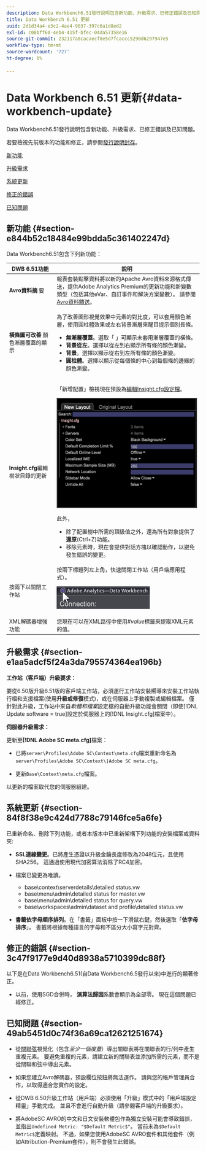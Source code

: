 ```yaml
---
description: Data Workbench6.51發行說明包含新功能、升級需求、已修正錯誤及已知問題。
title: Data Workbench 6.51 更新
uuid: 2d1d34a4-e3c2-4ae4-9037-397c6a1d8ed2
exl-id: c08bff60-4eb4-415f-bfec-04da57358e16
source-git-commit: 232117a8cacaecf8e5d7fcaccc5290d6297947e5
workflow-type: tm+mt
source-wordcount: '727'
ht-degree: 6%

---
```


# Data Workbench 6.51 更新{#data-workbench-update}

Data Workbench6.51發行說明包含新功能、升級需求、已修正錯誤及已知問題。

若要檢視先前版本的功能和修正，請參閱[發行說明封存](https://experienceleague.adobe.com/docs/data-workbench/using/release-notes/release-notes.html)。

[新功能](../../home/c-release-notes-insight/c-6-51.md#section-e844b52c18484e99bdda5c361402247d)

[升級需求](../../home/c-release-notes-insight/c-6-51.md#section-e1aa5adcf5f24a3da795574364ea196b)

[系統更新](../../home/c-release-notes-insight/c-6-51.md#section-84f8f38e9c424d7788c79146fce5a6fe)

[修正的錯誤](../../home/c-release-notes-insight/c-6-51.md#section-3c47f9177e9d40d8938a5710399dc88f)

[已知問題](../../home/c-release-notes-insight/c-6-51.md#section-49ab5451d0c74f36a69ca12621251674)

## 新功能 {#section-e844b52c18484e99bdda5c361402247d}

Data Workbench6.51包含下列新功能：

<table id="table_9305F30AEF5D49B2B052D1E7C9570D2C"> 
 <thead> 
  <tr> 
   <th colname="col1" class="entry"><b>DWB 6.51功能  </b> </th> 
   <th colname="col2" class="entry"> 說明 </th> 
  </tr>
 </thead>
 <tbody> 
  <tr> 
   <td colname="col1"><b>Avro資料摘</b> 要 </td> 
   <td colname="col2">報表套裝點擊資料將以新的Apache Avro資料來源格式傳送，提供Adobe Analytics Premium的更新功能和新變數類型（包括其他eVar、自訂事件和解決方案變數）。 請參閱<a href="https://experienceleague.adobe.com/docs/data-workbench/using/dataset/log-proc-config-file/c-log-sources.html#section-9a824b4c3d5549e7952a7111232035b2" format="https" scope="external"> Avro資料饋送</a>。 </td> 
  </tr> 
  <tr> 
   <td colname="col1"><b>橫條圖可改善</b> 顏色漸層覆蓋的顯示 </td> 
   <td colname="col2"> <p>為了改善圖形視覺效果中元素的對比度，可以套用顏色漸層，使用圓柱體效果或左右背景漸層來醒目提示個別長條。 </p> 
    <ul id="ul_04C17524FE904F1CA6AE9B18F50551A9"> 
     <li id="li_D5F3B808F6BD4413A985EAC72EB89D5D"><b>無漸層覆蓋</b>。選取「 」可顯示未套用漸層覆蓋的橫條。 </li> 
     <li id="li_EF26B82D206643419948BD83ACF8A115"><b>背景從左</b>。選擇以從左到右顯示所有條的顏色漸變。 </li> 
     <li id="li_3D5BE49CEC1748F68944AD2ABEFD7B23"><b>背景</b>。選擇以顯示從右到左所有條的顏色漸變。 </li> 
     <li id="li_2CA78F34D2F44A29BE8FD53334E0DB24"><b>圓柱體</b>。選擇以顯示從每個條的中心到每個條的邊緣的顏色漸變。 </li> 
    </ul> </td> 
  </tr> 
  <tr> 
   <td colname="col1"><b>Insight.cfg</b>編輯樹狀目錄的更新 </td> 
   <td colname="col2"> <p>「新增配置」檢視現在預設為<a href="https://experienceleague.adobe.com/docs/data-workbench/using/client/c-insght-config-param.html" format="https" scope="external">編輯Insight.cfg設定檔</a>。 </p><img placement="break" id="image_898F9FC38F404DE19076CAA48AFBE673" src="assets/config_tree_new_layout.png" /> <p>此外， 
     <ul id="ul_9484D81C1F5A48CCBFC77204B60E3650"> 
      <li id="li_574CA325411C4482B759E60F453C15BC">除了配置樹中所需的頂級值之外，還為所有對象提供了<b>還原</b>(Ctrl+Z)功能。 </li> 
      <li id="li_91B8F8F12FA847FDACBB9690B9F97793">移除元素時，現在會提供對話方塊以確認動作，以避免發生錯誤的變更。 </li> 
     </ul> </p> </td> 
  </tr> 
  <tr> 
   <td colname="col1"> 按兩下以關閉工作站 </td> 
   <td colname="col2">按兩下標題列左上角，快速關閉工作站（用戶端應用程式）。 <p><img placement="break" id="image_DA1E5A6C7C404F0F9140077076D99224" src="assets/6_51_app_close.png" /> </p> </td> 
  </tr> 
  <tr> 
   <td colname="col1"> XML解碼器增強功能 </td> 
   <td colname="col2">您現在可以在XML路徑中使用<i>#value</i>標籤來提取XML元素的值。 </td> 
  </tr> 
 </tbody> 
</table>

## 升級需求 {#section-e1aa5adcf5f24a3da795574364ea196b}

**工作站（客戶端）升級要求：**

要從6.50版升級6.51版的客戶端工作站，必須運行工作站安裝嚮導來安裝工作站執行檔和支援檔案(使用**升級或修復**模式)，或在伺服器上手動複製或編輯檔案。 僅針對此升級，工作站中來自&#x200B;*軟體和檔案*&#x200B;設定檔的自動升級功能會關閉（即使[!DNL Update software = true]設定於伺服器上的[!DNL Insight.cfg]檔案中）。

**伺服器升級需求：**

更新至&#x200B;**[!DNL Adobe SC meta.cfg]**&#x200B;檔案：

* 已將`server\Profiles\Adobe SC\Context\meta.cfg`檔案重新命名為`server\Profiles\Adobe SC\Context\]Adobe SC meta.cfg`。

* 更新`Base\Context\meta.cfg`檔案。

以更新的檔案取代您的伺服器組建。

## 系統更新 {#section-84f8f38e9c424d7788c79146fce5a6fe}

已重新命名、刪除下列功能，或者本版本中已重新架構下列功能的安裝檔案或資料夾:

* **SSL連線變更**。已將產生憑證以升級金鑰長度修改為2048位元，且使用SHA256。 這通過使用現代加密算法消除了RC4加密。
* 檔案已變更為唯讀。

   * base\context\serverdetails\detailed status.vw
   * base\menu\admin\detailed status for master.vw
   * base\menu\admin\detailed status for query.vw
   * base\workspaces\admin\dataset and profile\detailed status.vw

* **書籤依字母順序排列**。在「書籤」面板中按一下滑鼠右鍵，然後選取「**依字母排序**」。 書籤將根據每種語言的字母和不區分大小寫字元對齊。

## 修正的錯誤 {#section-3c47f9177e9d40d8938a5710399dc88f}

以下是在Data Workbench6.51(自Data Workbench6.5發行以來)中進行的顯著修正。

* 以前，使用SGD合併時， **演算法歸因**&#x200B;系數會顯示為全部零。 現在這個問題已經修正。

## 已知問題 {#section-49ab5451d0c74f36a69ca12621251674}

* 從[關聯弦](/help/home/c-get-started/c-analysis-vis/associations-chord.md)視覺化（包含&#x200B;*至少一個度量*）導出關聯表將在關聯表的行/列中產生重複元素。 要避免重複的元素，請建立新的關聯表並添加所需的元素，而不是從關聯和弦中導出元素。

* 如果您建立Avro解碼器，預設欄位按鈕將無法運作。 請與您的帳戶管理員合作，以取得適合您實作的設定。
* 從DWB 6.50升級工作站（用戶端）必須使用「升級」模式中的「用戶端設定精靈」手動完成。 並且不會進行自動升級（請參閱客戶端的升級要求）。
* 將AdobeSC AVRO的中文和日文安裝軟體包作為獨立安裝可能會導致錯誤，並指出`Undefined Metric: "$Default Metric$"`。 當前未為`$Default Metric$`定義映射。 不過，如果您使用AdobeSC AVRO套件和其他套件（例如Attribution-Premium套件），則不會發生此錯誤。
